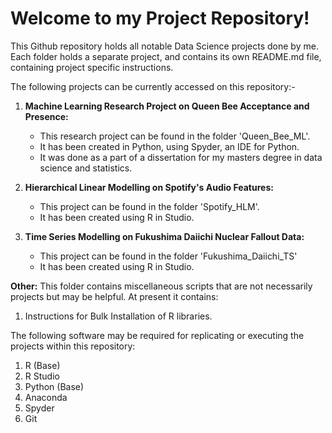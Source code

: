 # Welcome to my Project Repository!

This Github repository holds all notable Data Science projects done by me. Each folder holds a separate project, and contains its own README.md file, containing project specific instructions.

The following projects can be currently accessed on this repository:-

1. **Machine Learning Research Project on Queen Bee Acceptance and Presence:** 
	- This research project can be found in the folder 'Queen_Bee_ML'.
	- It has been created in Python, using Spyder, an IDE for Python. 
	- It was done as a part of a dissertation for my masters degree in data science and statistics.
	
2. **Hierarchical Linear Modelling on Spotify's Audio Features:**
	- This project can be found in the folder 'Spotify_HLM'.
	- It has been created using R in Studio.

3. **Time Series Modelling on Fukushima Daiichi Nuclear Fallout Data:**
	- This project can be found in the folder 'Fukushima_Daiichi_TS'
	- It has been created using R in Studio.
	
**Other:** This folder contains miscellaneous scripts that are not necessarily projects but may be helpful. At present it contains:
1. Instructions for Bulk Installation of R libraries.

The following software may be required for replicating or executing the projects within this repository:
1. R (Base)
2. R Studio
3. Python (Base)
4. Anaconda
5. Spyder
6. Git
